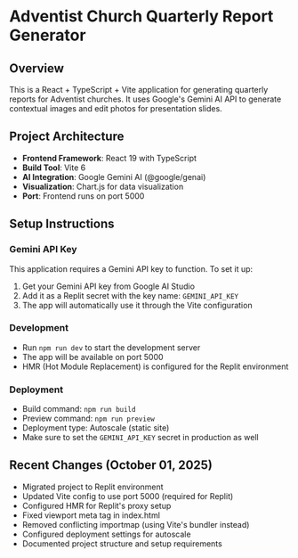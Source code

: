 # Adventist Church Quarterly Report Generator

## Overview
This is a React + TypeScript + Vite application for generating quarterly reports for Adventist churches. It uses Google's Gemini AI API to generate contextual images and edit photos for presentation slides.

## Project Architecture
- **Frontend Framework**: React 19 with TypeScript
- **Build Tool**: Vite 6
- **AI Integration**: Google Gemini AI (@google/genai)
- **Visualization**: Chart.js for data visualization
- **Port**: Frontend runs on port 5000

## Setup Instructions

### Gemini API Key
This application requires a Gemini API key to function. To set it up:
1. Get your Gemini API key from Google AI Studio
2. Add it as a Replit secret with the key name: `GEMINI_API_KEY`
3. The app will automatically use it through the Vite configuration

### Development
- Run `npm run dev` to start the development server
- The app will be available on port 5000
- HMR (Hot Module Replacement) is configured for the Replit environment

### Deployment
- Build command: `npm run build`
- Preview command: `npm run preview`
- Deployment type: Autoscale (static site)
- Make sure to set the `GEMINI_API_KEY` secret in production as well

## Recent Changes (October 01, 2025)
- Migrated project to Replit environment
- Updated Vite config to use port 5000 (required for Replit)
- Configured HMR for Replit's proxy setup
- Fixed viewport meta tag in index.html
- Removed conflicting importmap (using Vite's bundler instead)
- Configured deployment settings for autoscale
- Documented project structure and setup requirements
